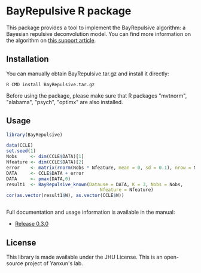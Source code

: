 # BayRepulsive R package

This package provides a tool to implement the BayRepulsive algorithm: a Bayesian repulsive deconvolution model. You can find more information on the algorithm on
 [this support article](http://support.dominodatalab.com/hc/en-us/articles/204856475-Installing-the-Domino-Client-CLI-).

## Installation


You can manually obtain BayRepulsive.tar.gz and install it directly:

```
R CMD install BayRepulsive.tar.gz
```

Before using the package, please make sure that R packages "mvtnorm", "alabama", "psych", "optimx" are also installed. 


## Usage

```R
library(BayRepulsive)

data(CCLE)
set.seed(1)
Nobs     <- dim(CCLE$DATA)[1]
Nfeature <- dim(CCLE$DATA)[2]
error    <- matrix(rnorm(Nobs * Nfeature, mean = 0, sd = 0.1), nrow = Nobs)
DATA     <- CCLE$DATA + error
DATA     <- pmax(DATA,0)
result1  <- BayRepulsive_known(Datause = DATA, K = 3, Nobs = Nobs,
                                   Nfeature = Nfeature)
cor(as.vector(result1$W), as.vector(CCLE$W))



```

Full documentation and usage information is available in the manual:

* [Release 0.3.0](https://github.com/dominodatalab/r-package/blob/master/man/domino-manual-0.3.0.pdf)


## License

This library is made available under the JHU License. This is an open-source project of Yanxun's lab.
